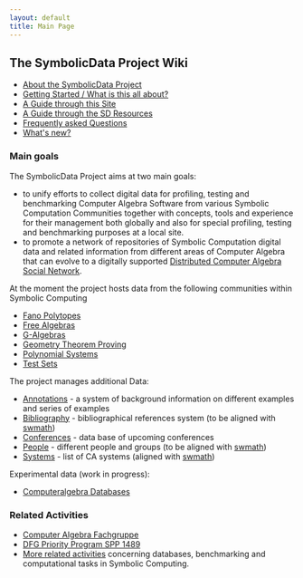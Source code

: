 ```yaml
---
layout: default
title: Main Page
---
```


The SymbolicData Project Wiki
-----------------------------

-   [About the SymbolicData Project](About "wikilink")
-   [Getting Started / What is this all about?](QuickStart "wikilink")
-   [A Guide through this Site](Guide "wikilink")
-   [A Guide through the SD Resources](Resources "wikilink")
-   [Frequently asked Questions](FAQ "wikilink")
-   [What's new?](New "wikilink")

### Main goals

The SymbolicData Project aims at two main goals:

-   to unify efforts to collect digital data for profiling, testing and benchmarking Computer Algebra Software from various Symbolic Computation Communities together with concepts, tools and experience for their management both globally and also for special profiling, testing and benchmarking purposes at a local site.
-   to promote a network of repositories of Symbolic Computation digital data and related information from different areas of Computer Algebra that can evolve to a digitally supported [Distributed Computer Algebra Social Network](CASN "wikilink").

At the moment the project hosts data from the following communities within Symbolic Computing

-   [Fano Polytopes](FanoPolytopes "wikilink")
-   [Free Algebras](FreeAlgebras "wikilink")
-   [G-Algebras](GAlgebras "wikilink")
-   [Geometry Theorem Proving](Geo "wikilink")
-   [Polynomial Systems](PolynomialSystems "wikilink")
-   [Test Sets](TestSets "wikilink")

The project manages additional Data:

-   [Annotations](Annotations "wikilink") - a system of background information on different examples and series of examples
-   [Bibliography](Bibliography "wikilink") - bibliographical references system (to be aligned with [swmath](http://www.swmath.org))
-   [Conferences](Conferences "wikilink") - data base of upcoming conferences
-   [People](People "wikilink") - different people and groups (to be aligned with [swmath](http://www.swmath.org))
-   [Systems](Systems "wikilink") - list of CA systems (aligned with [swmath](http://www.swmath.org))

Experimental data (work in progress):

-   [Computeralgebra Databases](CADatabases "wikilink")

### Related Activities

-   [Computer Algebra Fachgruppe](http://www.fachgruppe-computeralgebra.de)
-   [DFG Priority Program SPP 1489](http://www.computeralgebra.de)
-   [More related activities](RelatedActivities "wikilink") concerning databases, benchmarking and computational tasks in Symbolic Computing.

